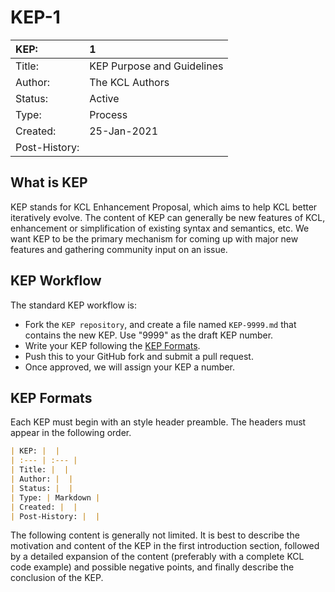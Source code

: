 # KEP-1

| KEP: | 1 |
| :--- | :--- |
| Title: | KEP Purpose and Guidelines |
| Author: | The KCL Authors |
| Status: | Active |
| Type: | Process |
| Created: | 25-Jan-2021 |
| Post-History: |  |

## What is KEP

KEP stands for KCL Enhancement Proposal, which aims to help KCL better iteratively evolve. The content of KEP can generally be new features of KCL, enhancement or simplification of existing syntax and semantics, etc. We want KEP to be the primary mechanism for coming up with major new features and gathering community input on an issue.

## KEP Workflow

The standard KEP workflow is:

- Fork the `KEP repository`, and create a file named `KEP-9999.md` that contains the new KEP. Use "9999" as the draft KEP number.
- Write your KEP following the [KEP Formats](#kep-formats).
- Push this to your GitHub fork and submit a pull request.
- Once approved, we will assign your KEP a number.

## KEP Formats

Each KEP must begin with an style header preamble. The headers must appear in the following order.

```md
| KEP: |  |
| :--- | :--- |
| Title: |  |
| Author: |  |
| Status: |  |
| Type: | Markdown |
| Created: |  |
| Post-History: |  |
```

The following content is generally not limited. It is best to describe the motivation and content of the KEP in the first introduction section, followed by a detailed expansion of the content (preferably with a complete KCL code example) and possible negative points, and finally describe the conclusion of the KEP.

